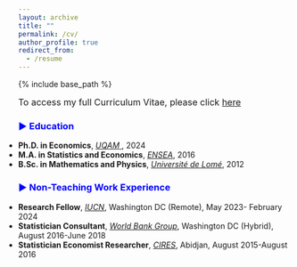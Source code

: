 ```yaml
---
layout: archive
title: ""
permalink: /cv/
author_profile: true
redirect_from:
  - /resume
---
```


{% include base_path %}
<!-- # <a href="http://avoumatsodo.github.io/files/CV_Komla.pdf" target="_blank">CV</a> -->


<!-- <hr style="border-top: 5px solid #8c8b8b; width:100%;"> -->

<span style="font-size: 16px;"> To access my full Curriculum Vitae, please click <a href="http://avoumatsodo.github.io/files/CV_Komla.pdf" target="_blank">here</a>
</span>

 
### <span style="color:blue;"> ▶ Education </span>

<ul style="padding: 0; margin: 0;">
  <li style="margin-bottom: 0; font-size: 14px;"> 
    <strong>Ph.D. in Economics</strong>, <a href="https://economie.esg.uqam.ca/en/faculty/professors/" target="_blank"> <i>UQAM</i> </a>, 2024 
  </li>
  <li style="margin-bottom: 0; font-size: 14px;"> 
    <strong>M.A. in Statistics and Economics</strong>, <a href="https://ensea.ed.ci/history/?lang=en" target="_blank"> <i>ENSEA</i></a>, 2016 
  </li>
  <li style="margin-bottom: 0; font-size: 14px;"> 
    <strong>B.Sc. in Mathematics and Physics</strong>, <a href="https://univ-lome.tg/" target="_blank"> <i>Université de Lomé</i></a>, 2012 
  </li>
</ul>


### <span style="color:blue;"> ▶ Non-Teaching Work Experience </span>

<ul style="padding: 0; margin: 0;">
  <li style="margin-bottom: 0; font-size: 14px;"> 
    <strong>Research Fellow</strong>, <a href="https://iucn.org/" target="_blank"> <i>IUCN</i></a>, Washington DC (Remote), May 2023- February 2024 
  </li>

  <li style="margin-bottom: 0; font-size: 14px;"> 
    <strong>Statistician Consultant</strong>, <a href="https://www.worldbank.org/ext/en/home" target="_blank"> <i>World Bank Group</i></a>, Washington DC (Hybrid), August 2016-June 2018 
  </li>

  <li style="margin-bottom: 0; font-size: 14px;"> 
    <strong>Statistician Economist Researcher</strong>, <a href="https://www.cires-ci.com/" target="_blank"> <i>CIRES</i></a>, Abidjan, August 2015-August 2016 
  </li>
</ul>

 

  
    
  

